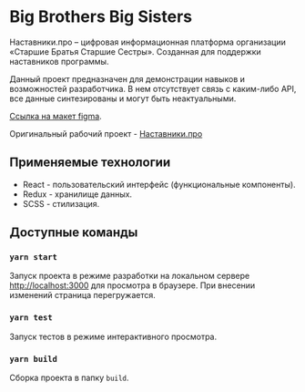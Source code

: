 # Big Brothers Big Sisters

Наставники.про – цифровая информационная платформа организации «Старшие Братья Старшие Сестры». Созданная для поддержки наставников программы.

Данный проект предназначен для демонстрации навыков и возможностей разработчика. В нем отсутствует связь с каким-либо API, все данные синтезированы и могут быть неактуальными.

<!-- [Попробовать] -->

[Ссылка на макет figma](https://www.figma.com/file/gkyhyAJ2AQVOmCZ86z49m1/BBBS-mine?node-id=6108%3A9626).

Оригинальный рабочий проект - [Наставники.про](http://nastavnikipro.ru/)

## Применяемые технологии

- React - пользовательский интерфейс (функциональные компоненты).
- Redux - хранилище данных.
- SCSS - стилизация.

## Доступные команды

### `yarn start`

Запуск проекта в режиме разработки на локальном сервере [http://localhost:3000](http://localhost:3000) для просмотра в браузере. При внесении изменений страница перегружается.

### `yarn test`

Запуск тестов в режиме интерактивного просмотра.

### `yarn build`

Сборка проекта в папку `build`.
